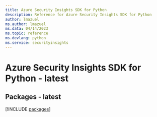 ```yaml
---
title: Azure Security Insights SDK for Python
description: Reference for Azure Security Insights SDK for Python
author: lmazuel
ms.author: lmazuel
ms.data: 04/14/2023
ms.topic: reference
ms.devlang: python
ms.service: securityinsights
---
```

# Azure Security Insights SDK for Python - latest
## Packages - latest
[!INCLUDE [packages](security-insights-index.md)]
